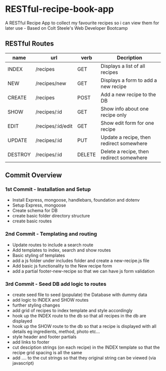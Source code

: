 # RESTful-recipe-book-app
A RESTful Recipe App to collect my favourite recipes so i can view them for later use - Based on Colt Steele's Web Developer Bootcamp

## RESTful Routes

| name  |       url        | verb  |            Decription                   |
|-------|------------------|-------|-----------------------------------------|
|INDEX  | /recipes         | GET   | Displays a list of all recipes          |
|NEW    | /recipes/new     | GET   | Displays a form to add a new recipe     |
|CREATE | /recipes         | POST  | Add a new recipe to the DB              |
|SHOW   | /recipes/:id     | GET   | Show info about one recipe only         |
|EDIT   | /recipes/:id/edit| GET   | Show edit form for one recipe           |
|UPDATE | /recipes/:id     | PUT   | Update a recipe, then redirect somewhere|
|DESTROY| /recipes/:id     | DELETE| Delete a recipe, then redirect somewhere|
 
## Commit Overview

### 1st Commit - Installation and Setup
- Install Express, mongoose, handlebars, foundation and dotenv 
- Setup Express, mongoose 
- Create schema for DB
- create basic folder directory structure  
- create basic routes

### 2nd Commit - Templating and routing
- Update routes to include a search route
- Add templates to index, search and show routes
- Basic styling of templates
- add a js folder under includes folder and create a new-recipe.js file
- Add basic js functionality to the New recipe form
- add a partial footer-new-recipe so that we can have js form validation

### 3rd Commit - Seed DB add logic to routes
- create seed file to seed (populate) the Database with dummy data
- add logic to INDEX and SHOW routes
- further styling changes
- add grid of recipes to index template and style accordingly
- hook up the INDEX route to the db so that all recipes in the db are displayed
- hook up the SHOW route to the db so that a recipe is displayed with all details eg ingredients, method, photo etc...
- style header and footer partials
- add links to footer 
- cut desciption strings (on each recipe) in the INDEX template so that the recipe grid spacing is all the same
- add .... to the cut strings so that they original string can be viewed (via javascript)
